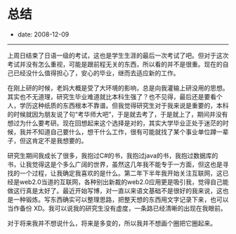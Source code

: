 # 总结

- date: 2008-12-09

--------------------------


上周日结束了日语一级的考试，这也是学生生涯的最后一次考试了吧。但对于这次考试并没有怎么重视，可能是跟前程无关的东西，所以看的并不是很重。现在的自己已经没什么值得担心了，安心的毕业，继而去适应新的工作。

在刚上研的时候，老妈大概是受了大环境的影响，总是向我灌输上研没用的思想。其实也不无道理，研究生毕业难道就比本科生强了？也不见得，最后还是要看个人，学历这种纸质的东西根本不靠谱。但我觉得研究生对于我来说是重要的，本科的时候就因为朋友说了句“考华师大吧”，于是就去考了，于是就上了，期间并没有想过为什么要考研。现在回想起来这个选择是对的，其实大学毕业正处于迷茫的时候，我并不知道自己要什么，想干什么工作，很有可能就找了某个事业单位蹲一辈子，但这肯定不是我想要的。

研究生期间我成长了很多，我抱过C#的书，我抱过java的书，我抱过数据库的书，让我觉得这是个多么广阔的世界，虽然这几年我不能专于一方面，但这也是寻找的一个过程，让我确定我喜欢的是什么。第二年下半年我开始关注互联网，这已经是web2.0当道的互联网，各种别出新裁的web2.0应用更是吸引我，觉得自己能做这行真是太好了。最近开始写博，对一直以来语文基础不是很好的我来说，这也是一种锻炼。写东西确实可以整理思路，把整天想的东西用文字记录下来，也可以当作备份 XD。我可以说我的研究生没有虚度，一条路已经清晰的出现在我眼前。

对于将来我并不想说什么，将来是多变的，所以我并不想画个圈把它圈起来。





